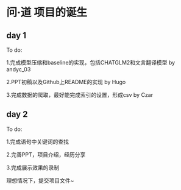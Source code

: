 # 问·道 项目的诞生

## day 1
To do:

1.完成模型压缩和baseline的实现，包括CHATGLM2和文言翻译模型 by andyc_03

2.PPT初稿以及Github上README的实现 by Hugo

3.完成数据的爬取，最好能完成索引的设置，形成csv by Czar

## day 2
To do:

1.完成语句中关键词的查找

2.完善PPT，项目介绍，经历分享

3.完成展示效果的录制

理想情况下，提交项目文件~

